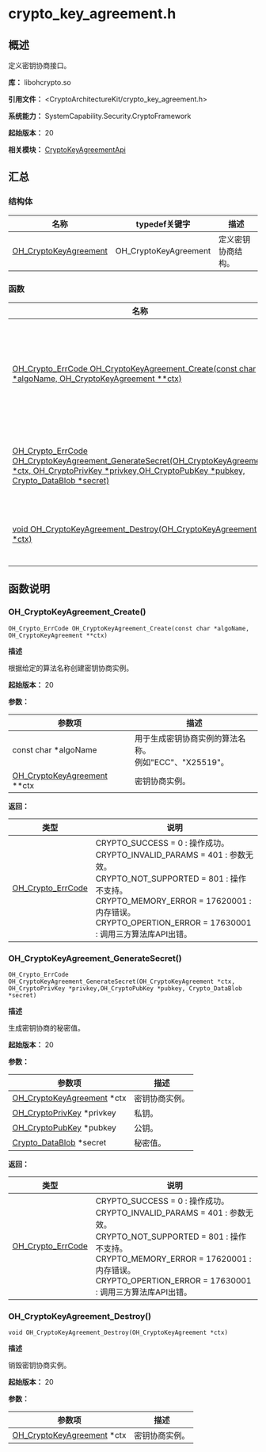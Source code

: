# crypto_key_agreement.h

## 概述

定义密钥协商接口。

**库：** libohcrypto.so

**引用文件：** <CryptoArchitectureKit/crypto_key_agreement.h>

**系统能力：** SystemCapability.Security.CryptoFramework

**起始版本：** 20

**相关模块：** [CryptoKeyAgreementApi](capi-cryptokeyagreementapi.md)

## 汇总

### 结构体

| 名称 | typedef关键字 | 描述 |
| -- | -- | -- |
| [OH_CryptoKeyAgreement](capi-cryptokeyagreementapi-oh-cryptokeyagreement.md) | OH_CryptoKeyAgreement | 定义密钥协商结构。 |

### 函数

| 名称 | 描述 |
| -- | -- |
| [OH_Crypto_ErrCode OH_CryptoKeyAgreement_Create(const char *algoName, OH_CryptoKeyAgreement **ctx)](#oh_cryptokeyagreement_create) | 根据给定的算法名称创建密钥协商实例。 |
| [OH_Crypto_ErrCode OH_CryptoKeyAgreement_GenerateSecret(OH_CryptoKeyAgreement *ctx, OH_CryptoPrivKey *privkey,OH_CryptoPubKey *pubkey, Crypto_DataBlob *secret)](#oh_cryptokeyagreement_generatesecret) | 生成密钥协商的秘密值。 |
| [void OH_CryptoKeyAgreement_Destroy(OH_CryptoKeyAgreement *ctx)](#oh_cryptokeyagreement_destroy) | 销毁密钥协商实例。 |

## 函数说明

### OH_CryptoKeyAgreement_Create()

```
OH_Crypto_ErrCode OH_CryptoKeyAgreement_Create(const char *algoName, OH_CryptoKeyAgreement **ctx)
```

**描述**

根据给定的算法名称创建密钥协商实例。

**起始版本：** 20


**参数：**

| 参数项 | 描述 |
| -- | -- |
| const char *algoName | 用于生成密钥协商实例的算法名称。<br>例如"ECC"、"X25519"。 |
| [OH_CryptoKeyAgreement](capi-cryptokeyagreementapi-oh-cryptokeyagreement.md) **ctx |密钥协商实例。 |

**返回：**

| 类型 | 说明 |
| -- | -- |
| [OH_Crypto_ErrCode](capi-crypto-common-h.md#oh_crypto_errcode) | CRYPTO_SUCCESS = 0 : 操作成功。<br>         CRYPTO_INVALID_PARAMS = 401 : 参数无效。<br>         CRYPTO_NOT_SUPPORTED = 801 : 操作不支持。<br>         CRYPTO_MEMORY_ERROR = 17620001 : 内存错误。<br>         CRYPTO_OPERTION_ERROR = 17630001 : 调用三方算法库API出错。 |

### OH_CryptoKeyAgreement_GenerateSecret()

```
OH_Crypto_ErrCode OH_CryptoKeyAgreement_GenerateSecret(OH_CryptoKeyAgreement *ctx, OH_CryptoPrivKey *privkey,OH_CryptoPubKey *pubkey, Crypto_DataBlob *secret)
```

**描述**

生成密钥协商的秘密值。

**起始版本：** 20


**参数：**

| 参数项 | 描述 |
| -- | -- |
| [OH_CryptoKeyAgreement](capi-cryptokeyagreementapi-oh-cryptokeyagreement.md) *ctx |密钥协商实例。 |
| [OH_CryptoPrivKey](capi-cryptoasymkeyapi-oh-cryptoprivkey.md) *privkey | 私钥。 |
| [OH_CryptoPubKey](capi-cryptoasymkeyapi-oh-cryptopubkey.md) *pubkey | 公钥。 |
| [Crypto_DataBlob](capi-cryptocommonapi-crypto-datablob.md) *secret | 秘密值。 |

**返回：**

| 类型 | 说明 |
| -- | -- |
| [OH_Crypto_ErrCode](capi-crypto-common-h.md#oh_crypto_errcode) | CRYPTO_SUCCESS = 0 : 操作成功。<br>         CRYPTO_INVALID_PARAMS = 401 : 参数无效。<br>         CRYPTO_NOT_SUPPORTED = 801 : 操作不支持。<br>         CRYPTO_MEMORY_ERROR = 17620001 : 内存错误。<br>         CRYPTO_OPERTION_ERROR = 17630001 : 调用三方算法库API出错。 |

### OH_CryptoKeyAgreement_Destroy()

```
void OH_CryptoKeyAgreement_Destroy(OH_CryptoKeyAgreement *ctx)
```

**描述**

销毁密钥协商实例。

**起始版本：** 20


**参数：**

| 参数项 | 描述 |
| -- | -- |
| [OH_CryptoKeyAgreement](capi-cryptokeyagreementapi-oh-cryptokeyagreement.md) *ctx |密钥协商实例。 |



